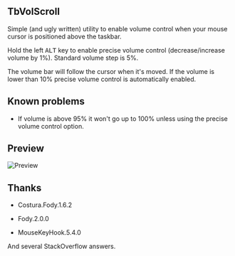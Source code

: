 ## TbVolScroll

Simple (and ugly written) utility to enable volume control when your mouse cursor is positioned above the taskbar.

Hold the left <kbd>ALT</kbd> key to enable precise volume control (decrease/increase volume by 1%). Standard volume step is 5%.

The volume bar will follow the cursor when it's moved. If the volume is lower than 10% precise volume control is automatically enabled.

## Known problems

- If volume is above 95% it won't go up to 100% unless using the precise volume control option.

## Preview

![Preview](https://github.com/notcammy/TbVolScroll/blob/master/example.gif?raw=true)

## Thanks

- Costura.Fody.1.6.2

- Fody.2.0.0

- MouseKeyHook.5.4.0

And several StackOverflow answers.
